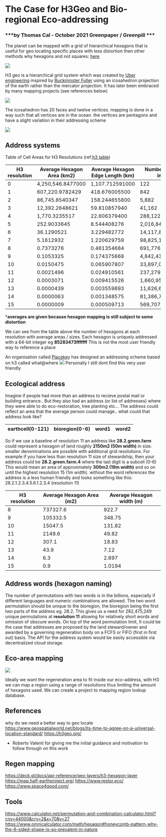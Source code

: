 # The Case for H3Geo and Bio-regional Eco-addressing 
### ***by Thomas Cal - October 2021 Greenpaper / Greenpill ***

The planet can be mapped with a grid of hierarchical hexagons that is useful for geo locating specific places with less distortion then other methods
why hexagons and not squares: [here](https://pro.arcgis.com/en/pro-app/latest/tool-reference/spatial-statistics/h-whyhexagons.htm) 

![](https://i.imgur.com/EtKABr0.png)

H3 geo is a hierarchical grid system which was created by [Uber engineering](https://eng.uber.com/h3/) inspired by [Buckminster Fuller](https://en.wikipedia.org/wiki/Buckminster_Fuller) using an icosahedron projection  of the earth rather than the mercator projection.  It has later been embraced by many mapping projects (see references below)

![](https://i.imgur.com/8AXK9FL.png)

The icosahedron has 20 faces and twelve vertices.
mapping is done in a way such that all vertices are in the ocean.
the vertices are pentagons and have a slight variation in their addressing scheme

![](https://i.imgur.com/6bFokrK.png)



## Address systems

Table of Cell Areas for H3 Resolutions (ref:[h3 table](https://h3geo.org/docs/core-library/restable))


| H3 resolution | Average Hexagon Area (km2) | Average Hexagon Edge Length (km) | Number of unique indexes |
| -------- | -------- | -------- | -------- |
| 0 | 4,250,546.8477000     | 1,107.712591000     | 122 |
| 1 | 607,220.9782429     | 418.676005500     | 842 |
| 2 | 86,745.8540347     | 158.244655800     | 5,882 |
| 3 | 12,392.2648621     | 59.810857940     | 41,162 |
| 4 | 1,770.3235517     | 22.606379400     | 288,122 |
| 5 | 252.9033645     | 8.544408276     | 2,016,842 |
| 6 | 36.1290521     | 3.229482772     | 14,117,882 |
| 7 | 5.1612932     | 1.220629759     | 98,825,162 |
| 8 | 0.7373276     | 0.461354684     | 691,776,122 |
| 9 | 0.1053325     | 0.174375668     | 4,842,432,842 |
| 10 | 0.0150475     | 0.065907807     | 33,897,029,882 |
| 11 | 0.0021496     | 0.024910561     | 237,279,209,162 |
| 12 | 0.0003071     | 0.009415526     | 1,660,954,464,122 |
| 13 | 0.0000439     | 0.003559893     | 11,626,681,248,842 |
| 14 | 0.0000063     | 0.001348575     | 81,386,768,741,882 |
| 15 | 0.0000009     | 0.000509713     | 569,707,381,193,162 |

***averages are given because hexagon mapping is still subject to some distortion**

We can see from the table above the number of hexagons at each resolution with average areas / sizes. Each hexagon is uniquely addressed with a 64-bit integer eg **85283473fffffff** 
This is not the most user friendly way to reference a place

An organisation called [Placekey](https://www.placekey.io/) has designed an addressing scheme based on h3 called what@where
![](https://i.imgur.com/p7O9MKn.png)
Personally I still dont find this very user friendly

## Ecological address

Imagine if people had more than an address to recieve postal mail or building entrance..
But they also had an address (or list of addresses) where they were able to do eco-restoration, tree planting etc... The address could reflect an area that the average person could manage.. what could that address look like?

| earthcell(0-121) | bioregion(0-6) | word1 | word2 |
| --------------- | ---------------- | ------------------- | ------------------- |

So if we use a baseline of resolution 11 an address like **28.2.green.farm** could represent a hexagon of land roughly **2150m2 (50m width)** in size.  smaller denominations are possible with additional grid resolutions.  For example if you have less than resolution 11 size of stewardship, then your address could be **28.2.green.farm.4** where the last digit is a subcell (0-6) This would mean an area of approximately **300m2 (19m width)** and so on until the highest resolution 15 (1m width).
without the word references the address is a less human friendly and looks something like this: 28.2.1.2.3.4.5.6.1.2.3.4 (resolution 11)

| H3 resolution | Average Hexagon Area (m2) |  Average Hexagon width (m) |
| -------- | -------- | -------- |
| 8 | 737327.6          | 922.7 |
| 9 | 105332.5         | 348.75 |
| 10 | 15047.5         | 131.82 |
| 11 | 2149.6        | 49.82 |
| 12 | 307.1         | 18.83 |
| 13 | 43.9        | 7.12 |
| 14 | 6.3         | 2.697 |
| 15 | 0.9         | 1.0194 |



## Address words (hexagon naming)
The number of permutations with two words is in the billions, especially if different languages and numeric combinations are allowed.
The two word permutation should be unique to the bioregion, the bioregion being the first two parts of the address eg. 28.2. This gives us a need for 282,475,249 unique permutations at **resolution 11** allowing for relatively short words and omission of obscure words. On top of the word permutation limit, It could be the case that addresses are proposed by the land steward/owner and awarded by a governing regeneration body on a FCFS or FIFO (first in first out) basis. The API for the address system would be easily accessible via decentralized cloud storage.

## Eco-area mapping
![](https://i.imgur.com/kM1p0ni.png)

Ideally we want the regeneration area to fit inside our eco-address, with H3 we can map a region using a range of resolutions thus limiting the amount of hexagons used. We can create a project to mapping region lookup database. 



## References
why do we need a better way to geo locate https://www.geospatialworld.net/blogs/its-time-to-agree-on-a-universal-location-standard/
https://h3geo.org/
- Roberto Valenti for giving me the initial guidance and motivation to follow through on this work

## Regen mapping
https://deck.gl/docs/api-reference/geo-layers/h3-hexagon-layer
https://map.half-earthproject.org/
https://www.restor.eco/
https://www.space4good.com/

## Tools
https://www.calculator.net/permutation-and-combination-calculator.html?cnv=44000&crv=2&x=70&y=27
https://www.omnicalculator.com/math/hexagon#honeycomb-pattern-why-the-6-sided-shape-is-so-prevalent-in-nature
